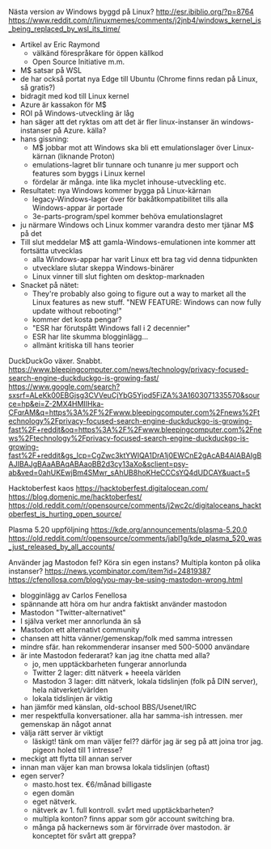 Nästa version av Windows byggd på Linux?
http://esr.ibiblio.org/?p=8764
https://www.reddit.com/r/linuxmemes/comments/j2jnb4/windows_kernel_is_being_replaced_by_wsl_its_time/
- Artikel av Eric Raymond
  - välkänd förespråkare för öppen källkod
  - Open Source Initiative m.m.
- M$ satsar på WSL
- de har också portat nya Edge till Ubuntu (Chrome finns redan på Linux, så gratis?)
- bidragit med kod till Linux kernel
- Azure är kassakon för M$
- ROI på Windows-utveckling är låg
- han säger att det ryktas om att det är fler linux-instanser än windows-instanser på Azure. källa?
- hans gissning:
  - M$ jobbar mot att Windows ska bli ett emulationslager över Linux-kärnan (liknande Proton)
  - emulations-lagret blir tunnare och tunanre ju mer support och features som byggs i Linux kernel
  - fördelar är många. inte lika myclet inhouse-utveckling etc.
- Resultatet: nya Windows kommer bygga på Linux-kärnan
  - legacy-Windows-lager över för bakåtkompatibilitet tills alla Windows-appar är portade
  - 3e-parts-program/spel kommer behöva emulationslagret
- ju närmare Windows och Linux kommer varandra desto mer tjänar M$ på det
- Till slut meddelar M$ att gamla-Windows-emulationen inte kommer att fortsätta utvecklas
  - alla Windows-appar har varit Linux ett bra tag vid denna tidpunkten
  - utvecklare slutar skeppa Windows-binärer
  - Linux vinner till slut fighten om desktop-marknaden
- Snacket på nätet:
  - They're probably also going to figure out a way to market all the Linux features as new stuff. "NEW FEATURE: Windows can now fully update without rebooting!"
  - kommer det kosta pengar?
  - "ESR har förutspått Windows fall i 2 decennier"
  - ESR har lite skumma blogginlägg...
  - allmänt kritiska till hans teorier

DuckDuckGo växer. Snabbt.
https://www.bleepingcomputer.com/news/technology/privacy-focused-search-engine-duckduckgo-is-growing-fast/
https://www.google.com/search?sxsrf=ALeKk00EBGjsg3CVVeuCjYbG5Yjod5FiZA%3A1603071335570&source=hp&ei=Z-2MX4HMIIHka-CFqrAM&q=https%3A%2F%2Fwww.bleepingcomputer.com%2Fnews%2Ftechnology%2Fprivacy-focused-search-engine-duckduckgo-is-growing-fast%2F+reddit&oq=https%3A%2F%2Fwww.bleepingcomputer.com%2Fnews%2Ftechnology%2Fprivacy-focused-search-engine-duckduckgo-is-growing-fast%2F+reddit&gs_lcp=CgZwc3ktYWIQA1DrA1j0EWCnE2gAcAB4AIABAIgBAJIBAJgBAaABAqABAaoBB2d3cy13aXo&sclient=psy-ab&ved=0ahUKEwjBm4SMwr_sAhUB8hoKHeCCCsYQ4dUDCAY&uact=5

Hacktoberfest kaos
https://hacktoberfest.digitalocean.com/
https://blog.domenic.me/hacktoberfest/
https://old.reddit.com/r/opensource/comments/j2wc2c/digitaloceans_hacktoberfest_is_hurting_open_source/

Plasma 5.20 uppföljning
https://kde.org/announcements/plasma-5.20.0
https://old.reddit.com/r/opensource/comments/jabl1g/kde_plasma_520_was_just_released_by_all_accounts/

Använder jag Mastodon fel? Köra sin egen instans? Multipla konton på olika instanser?
https://news.ycombinator.com/item?id=24819387
https://cfenollosa.com/blog/you-may-be-using-mastodon-wrong.html
- blogginlägg av Carlos Fenellosa
- spännande att höra om hur andra faktiskt använder mastodon
- Mastodon "Twitter-alternativet"
- I själva verket mer annorlunda än så
- Mastodon ett alternativt community
- chansen att hitta vänner/gemenskap/folk med samma intressen
- mindre sfär. han rekommenderar insanser med 500-5000 användare
- är inte Mastodon federarat? kan jag itne chatta med alla?
  - jo, men upptäckbarheten fungerar annorlunda
  - Twitter 2 lager: ditt nätverk + heeela världen
  - Mastodon 3 lager: ditt nätverk, lokala tidslinjen (folk på DIN server), hela nätverket/världen
  - lokala tidslinjen är viktig
- han jämför med känslan, old-school BBS/Usenet/IRC
- mer respektfulla konversationer. alla har samma-ish intressen. mer gemenskap än något annat
- välja rätt server är viktigt
  - läskigt! tänk om man väljer fel?? därför jag är seg på att joina tror jag. pigeon holed till 1 intresse?
- meckigt att flytta till annan server
- innan man väjer kan man browsa lokala tidslinjen (oftast)
- egen server?
  - masto.host tex. €6/månad billigaste
  - egen domän
  - eget nätverk.
  - nätverk av 1. full kontroll. svårt med upptäckbarheten?
  - multipla konton? finns appar som gör account switching bra.
  - många på hackernews som är förvirrade över mastodon. är konceptet för svårt att greppa?
